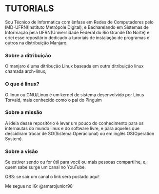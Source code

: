 # TUTORIALS

Sou Técnico de Informática com ênfase em Redes de Computadores pelo IMD-UFRN(Instituto Metrópole Digital), e Bacharelando em Sistemas de Informação pela UFRN(Universidade Federal do Rio Grande Do Norte) e criei esse repositório dedicado a turoriais de instalação de programas e outros na distribuição Manjaro.

### Sobre a ditribuição
O manjaro é uma ditribução Linux baseada em outra ditribuição linux chamada arch-linux,

### O que é linux?
O linux ou GNU/Linux é um kernel de sistema desenvolvido por Linus Torvald, mais conhecido como o pai do Pinguim

### Sobre a missão
A ideia desse repositório é levar um pouco do conhecimento para os internautas do mundo linux e do software livre, e para aqueles que descidiram trocar de SO(Sistema Operacional) ou em inglês OS(Operation System).

### Sobre a visão
Se estiver sendo ou for útil para você ou mais pessoas compartilhe, e, quem sabe surge um canal no YouTube.

OBS: se sair um canal o link será postado aqui!

Me segue no IG: @amarojunior98
